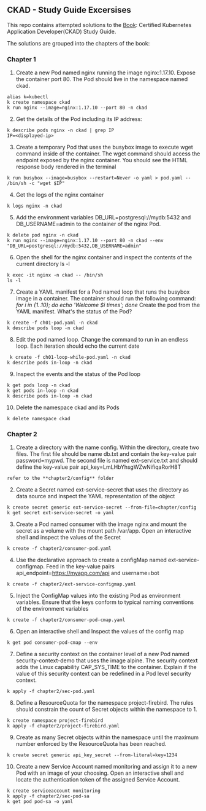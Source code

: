 ## CKAD - Study Guide Excersises
This repo contains attempted solutions to the [Book](https://a.co/d/dIgSeRU): Certified Kubernetes Application Developer(CKAD) Study Guide.

The solutions are grouped into the chapters of the book:

### Chapter 1
1. Create a new Pod named nginx running the image nginx:1.17.10. Expose the container port 80. The Pod should live in the namespace named ckad.

```shell
alias k=kubectl
k create namespace ckad
k run nginx --image=nginx:1.17.10 --port 80 -n ckad
```

2. Get the details of the Pod including its IP address:

```shell
k describe pods nginx -n ckad | grep IP
IP=<displayed-ip>
```

3. Create a temporary Pod that uses the busybox image to execute wget command inside of the container. The wget command should access the endpoint exposed by the nginx container. You should see the HTML response body rendered in the terminal

```shell
k run busybox --image=busybox --restart=Never -o yaml > pod.yaml -- /bin/sh -c "wget $IP"
```

4. Get the logs of the nginx container

```shell
k logs nginx -n ckad
```

5. Add the environment variables DB_URL=postgresql://mydb:5432 and DB_USERNAME=admin to the container of the nginx Pod.

```shell
k delete pod nginx -n ckad
k run nginx --image=nginx:1.17.10 --port 80 -n ckad --env "DB_URL=postgresql://mydb:5432,DB_USERNAME=admin"

```

6. Open the shell for the nginx container and inspect the contents of the current directory ls -l
```shell
k exec -it nginx -n ckad -- /bin/sh
ls -l
```

7. Create a YAML manifest for a Pod named loop that runs the busybox image in a container. The container should run the following command: *for i in {1..10}; do echo 'Welcome $i times'; done*
Create the pod from the YAML manifest. What's the status of the Pod?

```shell
k create -f ch01-pod.yaml -n ckad
k describe pods loop -n ckad
```

8. Edit the pod named loop. Change the command to run in an endless loop. Each iteration should echo the current date
```shell
 k create -f ch01-loop-while-pod.yaml -n ckad
k describe pods in-loop -n ckad
```

9. Inspect the events and the status of the Pod loop

```shell
k get pods loop -n ckad
k get pods in-loop -n ckad
k describe pods in-loop -n ckad
```

10. Delete the namespace ckad and its Pods

```shell
k delete namespace ckad
```


### Chapter 2
1. Create a directory with the name config. Within the directory, create two files. The first file should be name db.txt and contain the key-value pair password=mypwd. The second file is named ext-service.txt and should define the key-value pair api_key=LmLHbYhsgWZwNifiqaRorH8T

```code
refer to the **chapter2/config** folder
```

2. Create a Secret named ext-service-secret that uses the directory as data source and inspect the YAML representation of the object

```shell
k create secret generic ext-service-secret --from-file=chapter/config
k get secret ext-service-secret -o yaml
```

3. Create a Pod named consumer with the image nginx and mount the secret as a volume with the mount path /var/app. Open an interactive shell and inspect the values of the Secret

```shell
k create -f chapter2/consumer-pod.yaml
```

4. Use the declarative approach to create a configMap named ext-service-configmap. Feed in the key-value pairs api_endpoint=https://myapp.com/api and username=bot

```shell
k create -f chapter2/ext-service-configmap.yaml
```

5. Inject the ConfigMap values into the existing Pod as environment variables. Ensure that the keys conform to typical naming conventions of the environment variables

```shell
k create -f chapter2/consumer-pod-cmap.yaml
```

6. Open an interactive shell and Inspect the values of the config map
```shell
k get pod consumer-pod-cmap --env
```

7. Define a security context on the container level of a new Pod named security-context-demo that uses the image alpine. The security context adds the Linux capability CAP_SYS_TIME to the container. Explain if the value of this security context can be redefined in a Pod level security context.

```shell
k apply -f chapter2/sec-pod.yaml
```

8. Define a ResourceQuota for the namespace project-firebird. The rules should constrain the count of Secret objects within the namespace to 1.
```shell
k create namespace project-firebird
k apply -f chapter2/project-firebird.yaml
```

9. Create as many Secret objects within the namespace until the maximum number enforced by the ResourceQuota has been reached.
```shell
k create secret generic api_key_secret --from-literal=key=1234
```

10. Create a new Service Account named monitoring and assign it to a new Pod with an image of your choosing. Open an interactive shell and locate the authentication token of the assigned Service Account.
```shell
k create serviceaccount monitoring
k apply -f chapter2/sec-pod-sa
k get pod pod-sa -o yaml
```


